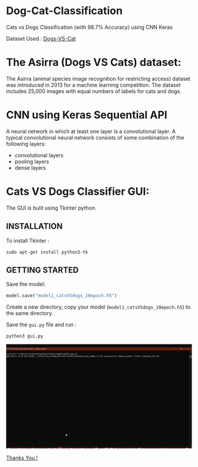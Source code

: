 # Dog-Cat-Classification
Cats vs Dogs Classification (with 98.7% Accuracy) using CNN Keras 

Dataset Used : [Dogs-VS-Cat](https://www.kaggle.com/c/dogs-vs-cats/data)

# The Asirra (Dogs VS Cats) dataset:

The Asirra (animal species image recognition for restricting access) dataset was introduced in 2013 for a machine learning competition. The dataset includes 25,000 images with equal numbers of labels for cats and dogs.

# CNN using Keras Sequential API

A neural network in which at least one layer is a convolutional layer. A typical convolutional neural network consists of some combination of the following layers:

- convolutional layers
- pooling layers
- dense layers

# Cats VS Dogs Classifier GUI:

The GUI is bulit using Tkinter python.

## INSTALLATION

To install Tkinter :
```
sudo apt-get install python3-tk
```
## GETTING STARTED

Save the model:
```python
model.save("model1_catsVSdogs_10epoch.h5")
```

Create a new directory, copy your model (`model1_catsVSdogs_10epoch.h5`) to the same directory.

Save the `gui.py` file and run :
```python
python3 gui.py
```

![gif](dogvscat.gif)

[Thanks You !](https://data-flair.training/blogs/cats-dogs-classification-deep-learning-project-beginners/)
